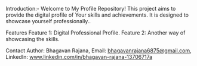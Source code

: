 Introduction:-
Welcome to My Profile Repository! This project aims to provide the digital profile of Your skills and achievements. It is designed to showcase yourself professionally..

Features
Feature 1: Digital Professional Profile.
Feature 2: Another way of showcasing the skills.

Contact
Author: Bhagavan Rajana,
Email: bhagavanrajana6875@gmail.com,
LinkedIn: www.linkedin.com/in/bhagavan-rajana-13706717a

